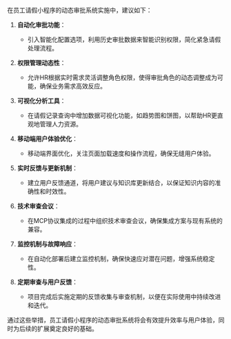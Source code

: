 在员工请假小程序的动态审批系统实施中，建议如下：

1. **自动化审批功能**：
   - 引入智能化配置选项，利用历史审批数据来智能识别权限，简化紧急请假处理流程。

2. **权限管理动态性**：
   - 允许HR根据实时需求灵活调整角色权限，使得审批角色的动态调整成为可能，确保业务需求高效反应。

3. **可视化分析工具**：
   - 在请假记录查询中增加数据可视化功能，如趋势图和饼图，以帮助HR更直观地管理人力资源。

4. **移动端用户体验优化**：
   - 移动端界面优化，关注页面加载速度和操作流程，确保无缝用户体验。

5. **实时反馈与更新机制**：
   - 建立用户反馈通道，将用户建议与知识库更新结合，以保证知识内容的准确性和时效性。

6. **技术审查会议**：
   - 在MCP协议集成的过程中组织技术审查会议，确保集成方案与现有系统的兼容。

7. **监控机制与故障响应**：
   - 在自动化部署后建立监控机制，确保快速应对潜在问题，增强系统稳定性。

8. **定期审查与用户反馈**：
   - 项目完成后实施定期的反馈收集与审查机制，以便在实际使用中持续改进和迭代。

通过这些举措，员工请假小程序的动态审批系统将会有效提升效率与用户体验，同时为后续的扩展奠定良好的基础。
